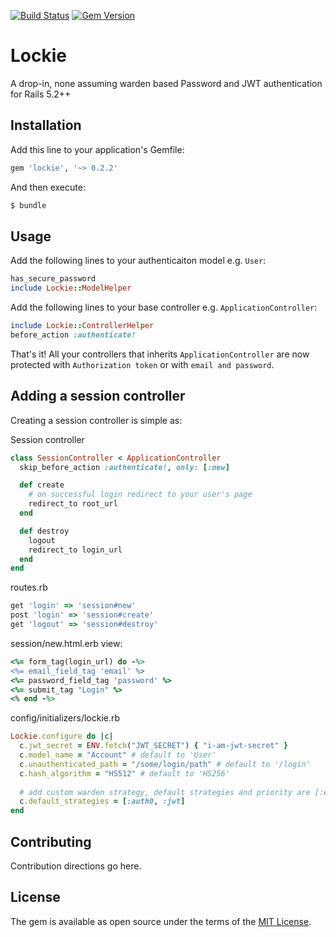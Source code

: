 [![Build Status](https://travis-ci.org/melvinsembrano/lockie.svg?branch=master)](https://travis-ci.org/melvinsembrano/lockie)
[![Gem Version](https://badge.fury.io/rb/lockie.svg)](https://badge.fury.io/rb/lockie)

# Lockie
A drop-in, none assuming warden based Password and JWT authentication for Rails 5.2++


## Installation
Add this line to your application's Gemfile:

```ruby
gem 'lockie', '~> 0.2.2'
```

And then execute:
```bash
$ bundle
```

## Usage
Add the following lines to your authenticaiton model e.g. `User`:

```ruby
has_secure_password
include Lockie::ModelHelper
```

Add the following lines to your base controller e.g. `ApplicationController`:
```ruby
include Lockie::ControllerHelper
before_action :authenticate!
```
That's it! All your controllers that inherits `ApplicationController` are now protected with `Authorization token` or with `email and password`.


## Adding a session controller
Creating a session controller is simple as:

Session controller
```ruby
class SessionController < ApplicationController
  skip_before_action :authenticate!, only: [:new]

  def create
    # on successful login redirect to your user's page
    redirect_to root_url
  end

  def destroy
    logout
    redirect_to login_url
  end
end

```

routes.rb
```ruby
get 'login' => 'session#new'
post 'login' => 'session#create'
get 'logout' => 'session#destroy'
```

session/new.html.erb view:
```ruby
<%= form_tag(login_url) do -%>
<%= email_field_tag 'email' %>
<%= password_field_tag 'password' %>
<%= submit_tag "Login" %>
<% end -%>
```

config/initializers/lockie.rb
```ruby
Lockie.configure do |c|
  c.jwt_secret = ENV.fetch("JWT_SECRET") { "i-am-jwt-secret" }
  c.model_name = "Account" # default to 'User'
  c.unauthenticated_path = "/some/login/path" # default to '/login'
  c.hash_algorithm = "HS512" # default to 'HS256'
  
  # add custom warden strategy, default strategies and priority are [:email_password, :jwt]
  c.default_strategies = [:auth0, :jwt]
end
```

## Contributing
Contribution directions go here.

## License
The gem is available as open source under the terms of the [MIT License](https://opensource.org/licenses/MIT).

